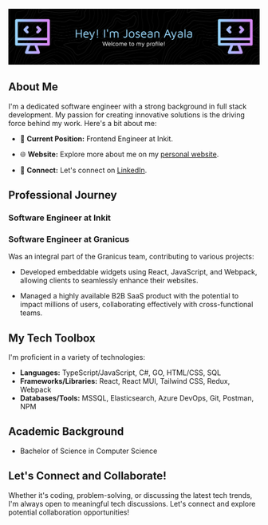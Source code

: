 ![Header](header.png)

## About Me

I'm a dedicated software engineer with a strong background in full stack development. My passion for creating innovative solutions is the driving force behind my work. Here's a bit about me:

- 💼 **Current Position:** Frontend Engineer at Inkit.

- 🌐 **Website:** Explore more about me on my [personal website](https://joseanayala.vercel.app).

- 🔗 **Connect:** Let's connect on [LinkedIn](https://www.linkedin.com/in/joseanayala).

## Professional Journey
### Software Engineer at Inkit

### Software Engineer at Granicus

Was an integral part of the Granicus team, contributing to various projects:

- Developed embeddable widgets using React, JavaScript, and Webpack, allowing clients to seamlessly enhance their websites.

- Managed a highly available B2B SaaS product with the potential to impact millions of users, collaborating effectively with cross-functional teams.

## My Tech Toolbox

I'm proficient in a variety of technologies:

- **Languages:** TypeScript/JavaScript, C#, GO, HTML/CSS, SQL
- **Frameworks/Libraries:** React, React MUI, Tailwind CSS, Redux, Webpack
- **Databases/Tools:** MSSQL, Elasticsearch, Azure DevOps, Git, Postman, NPM

## Academic Background

- Bachelor of Science in Computer Science

## Let's Connect and Collaborate!

Whether it's coding, problem-solving, or discussing the latest tech trends, I'm always open to meaningful tech discussions. Let's connect and explore potential collaboration opportunities!
